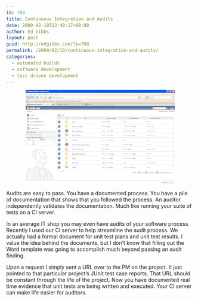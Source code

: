 ```yaml
---
id: 708
title: Continuous Integration and Audits
date: 2009-02-10T23:40:17+00:00
author: Ed Gibbs
layout: post
guid: http://edgibbs.com/?p=708
permalink: /2009/02/10/continuous-integration-and-audits/
categories:
  - automated builds
  - software development
  - test driven development
---
```

<div align="center">
  <img src="/images/hudson_screen.png" />
</div>

Audits are easy to pass. You have a documented process. You have a pile of documentation that shows that you followed the process. An auditor independently validates the documentation. Much like running your suite of tests on a CI server.

In an average IT shop you may even have audits of your software process. Recently I used our CI server to help streamline the audit process. We actually had a formal document for unit test plans and unit test results. I value the idea behind the documents, but I don&#8217;t know that filling out the Word template was going to accomplish much beyond passing an audit finding. 

Upon a request I simply sent a URL over to the PM on the project. It just pointed to that particular project&#8217;s JUnit test case reports. That URL should be constant through the life of the project. Now you have documented real time evidence that unit tests are being written and executed. Your CI server can make life easier for auditors.